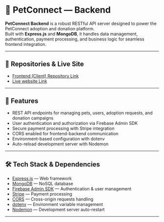 # 🐾 PetConnect — Backend

**PetConnect Backend** is a robust RESTful API server designed to power the PetConnect adoption and donation platform.  
Built with **Express.js** and **MongoDB**, it handles data management, authentication, payment processing, and business logic for seamless frontend integration.

---

## 🔗 Repositories & Live Site
- <a href="https://github.com/AbuSufianMahin/PetConnect-client" target="_blank" rel="noopener noreferrer">Frontend (Client) Repository Link</a>
- <a href="https://petconnect-adoption-platform.web.app" target="_blank" rel="noopener noreferrer">Live website Link</a>
---

## 🚀 Features

- REST API endpoints for managing pets, users, adoption requests, and donation campaigns  
- User authentication and authorization via Firebase Admin SDK  
- Secure payment processing with Stripe integration  
- CORS enabled for frontend-backend communication  
- Environment-based configuration with dotenv  
- Auto-reload development server with Nodemon  

---

## 🛠 Tech Stack & Dependencies

- [Express.js](https://expressjs.com/) — Web framework  
- [MongoDB](https://www.mongodb.com/) — NoSQL database  
- [Firebase Admin SDK](https://firebase.google.com/docs/admin/setup) — Authentication & user management  
- [Stripe](https://stripe.com/docs/api) — Payment processing  
- [CORS](https://github.com/expressjs/cors) — Cross-origin requests handling  
- [dotenv](https://github.com/motdotla/dotenv) — Environment variable management  
- [Nodemon](https://nodemon.io/) — Development server auto-restart  

---

